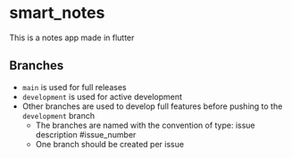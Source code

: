# smart_notes

This is a notes app made in flutter

## Branches
* `main` is used for full releases
* `development` is used for active development
* Other branches are used to develop full features before pushing to the `development` branch
  * The branches are named with the convention of type: issue description #issue_number
  * One branch should be created per issue
